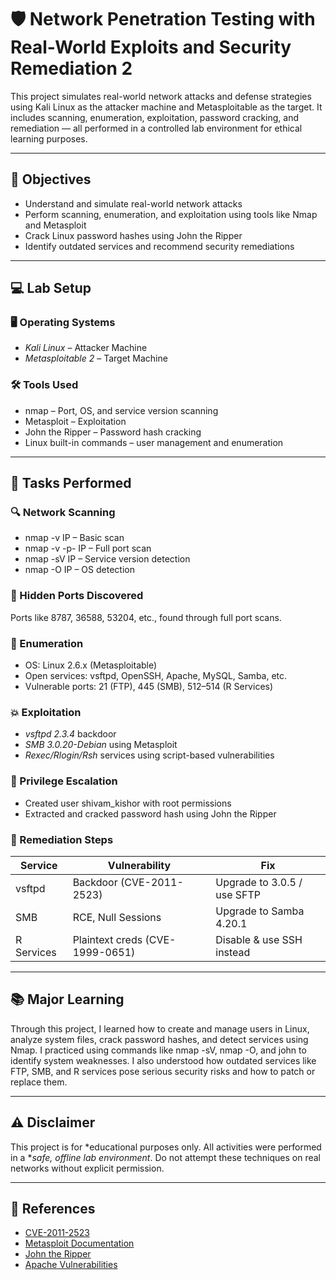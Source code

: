 # 🛡 Network Penetration Testing with Real-World Exploits and Security Remediation 2

This project simulates real-world network attacks and defense strategies using Kali Linux as the attacker machine and Metasploitable as the target. It includes scanning, enumeration, exploitation, password cracking, and remediation — all performed in a controlled lab environment for ethical learning purposes.

---

                                                  


## 🎯 Objectives

- Understand and simulate real-world network attacks
- Perform scanning, enumeration, and exploitation using tools like Nmap and Metasploit
- Crack Linux password hashes using John the Ripper
- Identify outdated services and recommend security remediations

---

## 💻 Lab Setup

### 🖥 Operating Systems
- *Kali Linux* – Attacker Machine
- *Metasploitable 2* – Target Machine

### 🛠 Tools Used
- nmap – Port, OS, and service version scanning
- Metasploit – Exploitation
- John the Ripper – Password hash cracking
- Linux built-in commands – user management and enumeration

---

## 🚀 Tasks Performed

### 🔍 Network Scanning
- nmap -v IP – Basic scan
- nmap -v -p- IP – Full port scan
- nmap -sV IP – Service version detection
- nmap -O IP – OS detection

### 🔐 Hidden Ports Discovered
Ports like 8787, 36588, 53204, etc., found through full port scans.

### 📡 Enumeration
- OS: Linux 2.6.x (Metasploitable)
- Open services: vsftpd, OpenSSH, Apache, MySQL, Samba, etc.
- Vulnerable ports: 21 (FTP), 445 (SMB), 512–514 (R Services)

### 💥 Exploitation
- *vsftpd 2.3.4* backdoor
- *SMB 3.0.20-Debian* using Metasploit
- *Rexec/Rlogin/Rsh* services using script-based vulnerabilities

### 👤 Privilege Escalation
- Created user shivam_kishor with root permissions
- Extracted and cracked password hash using John the Ripper

### 🔧 Remediation Steps
| Service   | Vulnerability                  | Fix                              |
|-----------|--------------------------------|----------------------------------|
| vsftpd    | Backdoor (CVE-2011-2523)       | Upgrade to 3.0.5 / use SFTP      |
| SMB       | RCE, Null Sessions             | Upgrade to Samba 4.20.1          |
| R Services| Plaintext creds (CVE-1999-0651)| Disable & use SSH instead        |

---

## 📚 Major Learning

Through this project, I learned how to create and manage users in Linux, analyze system files, crack password hashes, and detect services using Nmap. I practiced using commands like nmap -sV, nmap -O, and john to identify system weaknesses. I also understood how outdated services like FTP, SMB, and R services pose serious security risks and how to patch or replace them.

---

## ⚠ Disclaimer

This project is for *educational purposes only. All activities were performed in a **safe, offline lab environment*. Do not attempt these techniques on real networks without explicit permission.

---

## 📎 References

- [CVE-2011-2523](https://nvd.nist.gov/vuln/detail/CVE-2011-2523)
- [Metasploit Documentation](https://docs.rapid7.com/metasploit/)
- [John the Ripper](https://www.openwall.com/john/)
- [Apache Vulnerabilities](https://httpd.apache.org/security/)
